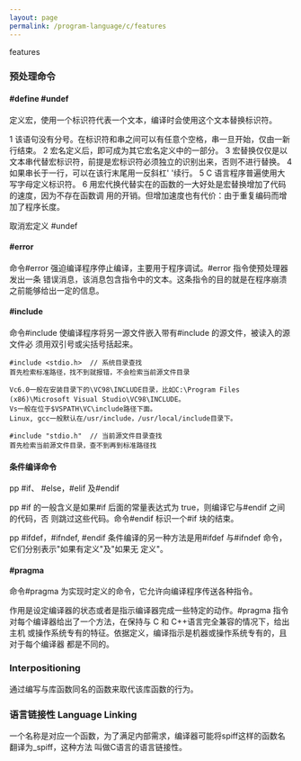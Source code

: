 ```yaml
---
layout: page
permalink: /program-language/c/features
---
```


features

### 预处理命令

#### #define #undef
定义宏，使用一个标识符代表一个文本，编译时会使用这个文本替换标识符。

1 该语句没有分号。在标识符和串之间可以有任意个空格，串一旦开始，仅由一新行结束。
2 宏名定义后，即可成为其它宏名定义中的一部分。
3 宏替换仅仅是以文本串代替宏标识符，前提是宏标识符必须独立的识别出来，否则不进行替换。
4 如果串长于一行，可以在该行末尾用一反斜杠' \'续行。
5 C 语言程序普遍使用大写字母定义标识符。
6 用宏代换代替实在的函数的一大好处是宏替换增加了代码的速度，因为不存在函数调
    用的开销。但增加速度也有代价：由于重复编码而增加了程序长度。

取消宏定义 #undef

#### #error
命令#error 强迫编译程序停止编译，主要用于程序调试。#error 指令使预处理器发出一条
错误消息，该消息包含指令中的文本。这条指令的目的就是在程序崩溃之前能够给出一定的信息。

#### #include
命令#include 使编译程序将另一源文件嵌入带有#include 的源文件，被读入的源文件必
须用双引号或尖括号括起来。

    #include <stdio.h>  // 系统目录查找
    首先检索标准路径，找不到就报错，不会检索当前源文件目录

    Vc6.0一般在安装目录下的\VC98\INCLUDE目录，比如C:\Program Files (x86)\Microsoft Visual Studio\VC98\INCLUDE。
    Vs一般在位于$VSPATH\VC\include路径下面。
    Linux, gcc一般默认在/usr/include，/usr/local/include目录下。

    #include "stdio.h"  // 当前源文件目录查找
    首先检索当前源文件目录，查不到再到标准路径找

#### 条件编译命令
pp #if、 #else，#elif 及#endif

pp #if 的一般含义是如果#if 后面的常量表达式为 true，则编译它与#endif 之间的代码，否
则跳过这些代码。命令#endif 标识一个#if 块的结束。

pp #ifdef，#ifndef, #endif
条件编译的另一种方法是用#ifdef 与#ifndef 命令，它们分别表示"如果有定义"及"如果无
定义"。

#### #pragma
命令#pragma 为实现时定义的命令，它允许向编译程序传送各种指令。

作用是设定编译器的状态或者是指示编译器完成一些特定的动作。#pragma
指令对每个编译器给出了一个方法，在保持与 C 和 C++语言完全兼容的情况下，给出主机
或操作系统专有的特征。依据定义，编译指示是机器或操作系统专有的，且对于每个编译器
都是不同的。


### Interpositioning
通过编写与库函数同名的函数来取代该库函数的行为。

### 语言链接性 Language Linking
一个名称是对应一个函数，为了满足内部需求，编译器可能将spiff这样的函数名翻译为_spiff，这种方法
叫做C语言的语言链接性。
